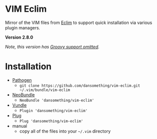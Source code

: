 # VIM Eclim

Mirror of the VIM files from [Eclim][1] to support quick installation via various plugin managers.

**Version 2.8.0**

*Note, this version has [Groovy support omitted][6].*

# Installation

*  [Pathogen][2]
    *  `git clone https://github.com/dansomething/vim-eclim.git ~/.vim/bundle/vim-eclim`
*  [NeoBundle][3]
    *  `NeoBundle 'dansomething/vim-eclim'`
*  [Vundle][4]
    *  `Plugin 'dansomething/vim-eclim'`
*  [Plug][5]
    *  `Plug 'dansomething/vim-eclim'`
*  manual
    *  copy all of the files into your `~/.vim` directory

[1]: https://github.com/ervandew/eclim
[2]: https://github.com/tpope/vim-pathogen
[3]: https://github.com/Shougo/neobundle.vim
[4]: https://github.com/gmarik/vundle
[5]: https://github.com/junegunn/vim-plug
[6]: http://eclim.org/changes.html#jul-05-2018
